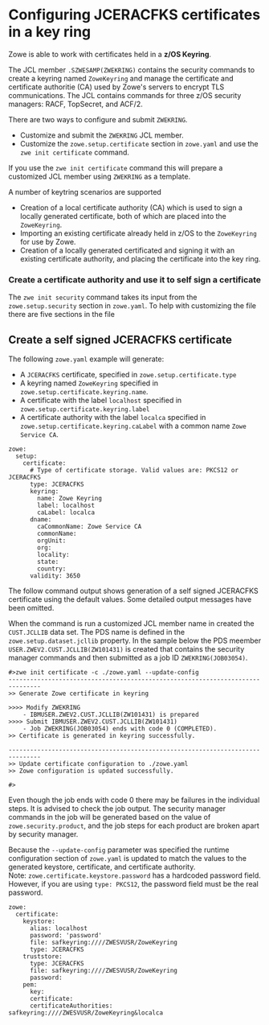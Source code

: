 # Configuring JCERACFKS certificates in a key ring

Zowe is able to work with certificates held in a **z/OS Keyring**.  

The JCL member `.SZWESAMP(ZWEKRING)` contains the security commands to create a keyring named `ZoweKeyring` and manage the certificate and certificate authoritie (CA) used by Zowe's servers to encrypt TLS communications.  The JCL contains commands for three z/OS security managers: RACF, TopSecret, and ACF/2.

There are two ways to configure and submit `ZWEKRING`.

- Customize and submit the `ZWEKRING` JCL member.
- Customize the `zowe.setup.certificate` section in `zowe.yaml` and use the `zwe init certificate` command. 

If you use the `zwe init certificate` command this will prepare a customized JCL member using `ZWEKRING` as a template.  

A number of keytring scenarios are supported

- Creation of a local certificate authority (CA) which is used to sign a locally generated certificate, both of which are placed into the `ZoweKeyring`.
- Importing an existing certificate already held in z/OS to the `ZoweKeyring` for use by Zowe.  
- Creation of a locally generated certificated and signing it with an existing certificate authority, and placing the certificate into the key ring. 

### Create a certificate authority and use it to self sign a certificate

The `zwe init security` command takes its input from the `zowe.setup.security` section in `zowe.yaml`.  To help with customizing the file there are five sections in the file 

## Create a self signed JCERACFKS certificate

The following `zowe.yaml` example will generate:

 - A `JCERACFKS` certificate, specified in `zowe.setup.certificate.type` 
 - A keyring named `ZoweKeyring` specified in  `zowe.setup.certificate.keyring.name`. 
 - A certificate with the label `localhost` specified in `zowe.setup.certificate.keyring.label`  
 - A certificate authority with the label `localca` specified in  `zowe.setup.certificate.keyring.caLabel` with a common name `Zowe Service CA`.

```
zowe:
  setup:
    certificate:
      # Type of certificate storage. Valid values are: PKCS12 or JCERACFKS
      type: JCERACFKS
      keyring:
        name: Zowe Keyring
        label: localhost
        caLabel: localca
      dname:
        caCommonName: Zowe Service CA
        commonName:
        orgUnit:
        org:
        locality:
        state:
        country:
      validity: 3650
```

The follow command output shows generation of a self signed JCERACFKS certificate using the default values.  Some detailed output messages have been omitted.

When the command is run a customized JCL member name in created the `CUST.JCLLIB` data set.  The PDS name is defined in the `zowe.setup.dataset.jcllib` property.  In the sample below the PDS meember `USER.ZWEV2.CUST.JCLLIB(ZW101431)` is created that contains the security manager commands and then submitted as a job ID `ZWEKRING(JOB03054)`.  

```
#>zwe init certificate -c ./zowe.yaml --update-config
-------------------------------------------------------------------------------
>> Generate Zowe certificate in keyring

>>>> Modify ZWEKRING
    - IBMUSER.ZWEV2.CUST.JCLLIB(ZW101431) is prepared
>>>> Submit IBMUSER.ZWEV2.CUST.JCLLIB(ZW101431)
    - Job ZWEKRING(JOB03054) ends with code 0 (COMPLETED).
>> Certificate is generated in keyring successfully.

-------------------------------------------------------------------------------
>> Update certificate configuration to ./zowe.yaml
>> Zowe configuration is updated successfully.

#>
```

Even though the job ends with code 0 there may be failures in the individual steps.  It is advised to check the job output.  The security manager commands in the job will be generated based on the value of `zowe.security.product`, and the job steps for each product are broken apart by security manager.  

Because the `--update-config` parameter was specified the runtime configuration section of `zowe.yaml` is updated to match the values to the generated keystore, certificate, and certificate authority.  
Note: `zowe.certificate.keystore.password` has a hardcoded password field. However, if you are using `type: PKCS12`, the password field must be the real password.

```
zowe:
  certificate:
    keystore:
      alias: localhost
      password: 'password'
      file: safkeyring:////ZWESVUSR/ZoweKeyring
      type: JCERACFKS
    truststore:
      type: JCERACFKS
      file: safkeyring:////ZWESVUSR/ZoweKeyring
      password:
    pem:
      key:
      certificate:
      certificateAuthorities: safkeyring:////ZWESVUSR/ZoweKeyring&localca
```

